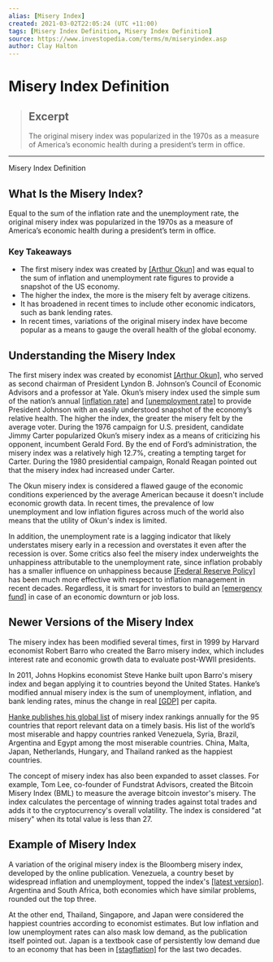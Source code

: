```yaml
---
alias: [Misery Index]
created: 2021-03-02T22:05:24 (UTC +11:00)
tags: [Misery Index Definition, Misery Index Definition]
source: https://www.investopedia.com/terms/m/miseryindex.asp
author: Clay Halton
---
```


# Misery Index Definition

> ## Excerpt
> The original misery index was popularized in the 1970s as a measure of America’s economic health during a president’s term in office.

---

Misery Index Definition
## What Is the Misery Index?

Equal to the sum of the inflation rate and the unemployment rate, the original misery index was popularized in the 1970s as a measure of America’s economic health during a president’s term in office.

### Key Takeaways

-   The first misery index was created by [[Arthur Okun]](https://www.investopedia.com/terms/o/okunslaw.asp) and was equal to the sum of inflation and unemployment rate figures to provide a snapshot of the US economy.
-   The higher the index, the more is the misery felt by average citizens.
-   It has broadened in recent times to include other economic indicators, such as bank lending rates.
-   In recent times, variations of the original misery index have become popular as a means to gauge the overall health of the global economy.

## Understanding the Misery Index

The first misery index was created by economist [[Arthur Okun]](https://www.investopedia.com/terms/o/okunslaw.asp), who served as second chairman of President Lyndon B. Johnson’s Council of Economic Advisors and a professor at Yale. Okun’s misery index used the simple sum of the nation’s annual [[inflation rate]](https://www.investopedia.com/terms/i/inflation.asp) and [[unemployment rate]](https://www.investopedia.com/terms/u/unemploymentrate.asp) to provide President Johnson with an easily understood snapshot of the economy’s relative health. The higher the index, the greater the misery felt by the average voter. During the 1976 campaign for U.S. president, candidate Jimmy Carter popularized Okun’s misery index as a means of criticizing his opponent, incumbent Gerald Ford. By the end of Ford’s administration, the misery index was a relatively high 12.7%, creating a tempting target for Carter. During the 1980 presidential campaign, Ronald Reagan pointed out that the misery index had increased under Carter.

The Okun misery index is considered a flawed gauge of the economic conditions experienced by the average American because it doesn't include economic growth data. In recent times, the prevalence of low unemployment and low inflation figures across much of the world also means that the utility of Okun's index is limited.

In addition, the unemployment rate is a lagging indicator that likely understates misery early in a recession and overstates it even after the recession is over. Some critics also feel the misery index underweights the unhappiness attributable to the unemployment rate, since inflation probably has a smaller influence on unhappiness because [[Federal Reserve Policy]](https://www.investopedia.com/investing/federal-reserve-monetary-policy/) has been much more effective with respect to inflation management in recent decades. Regardless, it is smart for investors to build an [[emergency fund]](https://www.investopedia.com/personal-finance/how-to-build-emergency-fund/) in case of an economic downturn or job loss.

## Newer Versions of the Misery Index

The misery index has been modified several times, first in 1999 by Harvard economist Robert Barro who created the Barro misery index, which includes interest rate and economic growth data to evaluate post-WWII presidents.

In 2011, Johns Hopkins economist Steve Hanke built upon Barro's misery index and began applying it to countries beyond the United States. Hanke’s modified annual misery index is the sum of unemployment, inflation, and bank lending rates, minus the change in real [[GDP]](https://www.investopedia.com/terms/g/gdp.asp) per capita.

[Hanke publishes his global list](https://www.forbes.com/sites/stevehanke/2019/03/28/hankes-annual-misery-index-2018-the-worlds-saddest-and-happiest-countries/#615cef0a3bce) of misery index rankings annually for the 95 countries that report relevant data on a timely basis. His list of the world’s most miserable and happy countries ranked Venezuela, Syria, Brazil, Argentina and Egypt among the most miserable countries. China, Malta, Japan, Netherlands, Hungary, and Thailand ranked as the happiest countries.

The concept of misery index has also been expanded to asset classes. For example, Tom Lee, co-founder of Fundstrat Advisors, created the Bitcoin Misery Index (BML) to measure the average bitcoin investor's misery. The index calculates the percentage of winning trades against total trades and adds it to the cryptocurrency's overall volatility. The index is considered "at misery" when its total value is less than 27.

## Example of Misery Index

A variation of the original misery index is the Bloomberg misery index, developed by the online publication. Venezuela, a country beset by widespread inflation and unemployment, topped the index's [[latest version]](https://www.bloomberg.com/tosv2.html?vid=&uuid=ddc78660-1635-11ea-a8b2-65de4bbfc70c&url=L25ld3MvYXJ0aWNsZXMvMjAxOS0wNC0xNy90aGUtd29ybGQtcy1tb3N0LW1pc2VyYWJsZS1lY29ub215LWhhcy1zZXZlbi1maWd1cmUtaW5mbGF0aW9u). Argentina and South Africa, both economies which have similar problems, rounded out the top three.

At the other end, Thailand, Singapore, and Japan were considered the happiest countries according to economist estimates. But low inflation and low unemployment rates can also mask low demand, as the publication itself pointed out. Japan is a textbook case of persistently low demand due to an economy that has been in [[stagflation]](https://www.investopedia.com/terms/s/stagflation.asp) for the last two decades.

